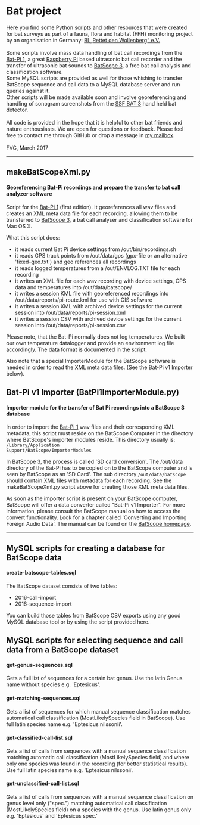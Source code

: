# Bat project

Here you find some Python scripts and other resources that were created for bat surveys as part of a fauna, flora and habitat (FFH) monitoring project by an organisation in Germany: <a href="http://bi-wollenberg.org" target="_blank"> BI&nbsp;„Rettet&nbsp;den&nbsp;Wollenberg“&nbsp;e.V.</a><br>
<br>
Some scripts involve mass data handling of bat call recordings from the <a href="http://www.bat-pi.eu/EN/index-EN.html"  target="_blank">Bat-Pi&nbsp;1</a>, a great <a href="https://www.raspberrypi.org/" target=_blank>Raspberry Pi</a> based ultrasonic bat call recorder and the transfer of ultrasonic bat sounds to <a href="http://www.wsl.ch/dienstleistungen/produkte/software/batscope/index_EN" target="_blank">BatScope&nbsp;3</a>, a free bat call analysis and classification software.<br>Some MySQL scripts are provided as well for those whishing to transfer BatScope sequence and call data to a MySQL database server and run queries against it.
<br>
Other scripts will be made available soon and involve georeferencing and handling of sonogram screenshots from the <a href="http://www.mekv.de/bat3/index.htm" target="_blank">SSF&nbsp;BAT&nbsp;3</a> hand held bat detector.<br>
<br>
All code is provided in the hope that it is helpful to other bat friends and nature enthousiasts. We are open for questions or feedback. Please feel free to contact me through GitHub or drop a message in <a href=mailto:ffhmonitor@gmail.com>my mailbox</a>.<br>
<br>
FVG, March 2017
<hr>

## makeBatScopeXml.py
#### Georeferencing Bat-Pi recordings and prepare the transfer to bat call analyzer software
Script for the <a href="http://www.bat-pi.eu/EN/index-EN.html"  target="_blank">Bat-Pi&nbsp;1</a> (first edition). It georeferences all wav files and creates an XML meta data file for each recording, allowing them to be transferred to <a href="http://www.wsl.ch/dienstleistungen/produkte/software/batscope/index_EN" target="_blank">BatScope&nbsp;3</a>, a bat call analyser and classification software for Mac OS X. 

What this script does:
<ul><li>it reads current Bat Pi device settings from /out/bin/recordings.sh
<li>it reads GPS track points from /out/data/gps (gpx-file or an alternative 'fixed-geo.txt') and geo references all recordings
<li>it reads logged temperatures from a /out/ENVLOG.TXT file for each recording
<li>it writes an XML file for each wav recording with device settings, GPS data and temperatures into /out/data/batscope/ 
<li>it writes a session KML file with georeferenced recordings into /out/data/reports/pi-route.kml for use with GIS software
<li>it writes a session XML with archived device settings for the current session into /out/data/reports/pi-session.xml 
<li>it writes a session CSV with archived device settings for the current session into /out/data/reports/pi-session.csv
</ul>
Please note, that the Bat-Pi normally does not log temperatures. We built our own temperature datalogger and provide an environment log file accordingly. The data format is documented in the script.

Also note that a special ImporterModule for the BatScope software is needed in order to read the XML meta data files. (See the Bat-Pi v1 Importer below). 

## Bat-Pi v1 Importer (BatPi1ImporterModule.py)
#### Importer module for the transfer of Bat Pi recordings into a BatScope 3 database

In order to import the <a href="http://www.bat-pi.eu/EN/index-EN.html"  target="_blank">Bat-Pi&nbsp;1</a> wav files and their corresponding XML metadata, this script must reside on the BatScope Computer in the directory where BatScope's importer modules reside. This directory usually is:<br><code>/Library/Application Support/BatScope/ImporterModules</code>

In BatScope 3, the process is called 'SD card conversion'. The /out/data directory of the Bat-Pi has to be copied on to the BatScope computer and is seen by BatScope as an 'SD Card'. The sub directory <code>/out/data/batscope</code> should contain XML files with metadata for each recording. See the makeBatScopeXml.py script above for creating those XML meta data files.

As soon as the importer script is present on your BatScope computer, BatScope will offer a data converter called "Bat-Pi v1 Importer". For more information, please consult the BatScope manual on how to access the convert functionality. Look for a chapter called 'Converting and Importing Foreign Audio Data'. The manual can be found on the <a href="http://www.wsl.ch/dienstleistungen/produkte/software/batscope/index_EN" target="_blank">BatScope&nbsp;homepage</a>.

<hr>

## MySQL scripts for creating a database for BatScope data
#### create-batscope-tables.sql
The BatScope dataset consists of two tables:
<ul>
<li>2016-call-import</li>
<li>2016-sequence-import</li>
</ul>
You can build those tables from BatScope CSV exports using any good MySQL database tool or by using the script provided here.

## MySQL scripts for selecting sequence and call data from a BatScope dataset
#### get-genus-sequences.sql
Gets a full list of sequences for a certain bat genus. Use the latin Genus name without species e.g. 'Eptesicus'.
#### get-matching-sequences.sql
Gets a list of sequences for which manual sequence classification matches automatical call classification (MostLikelySpecies field in BatScope). Use full latin species name e.g. 'Eptesicus nilssonii'.
#### get-classified-call-list.sql
Gets a list of calls from sequences with a manual sequence classification matching automatic call classification (MostLikelySpecies field) and where only one species was found in the recording (for better statistical results). Use full latin species name e.g. 'Eptesicus nilssonii'.
#### get-unclassified-call-list.sql
Gets a list of calls from sequences with a manual sequence classification on genus level only ("spec.") matching automatical call classification (MostLikelySpecies field) on a species with the genus. Use latin genus only e.g. 'Eptesicus' and 'Eptesicus spec.'




